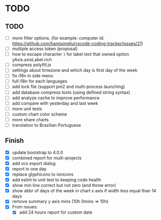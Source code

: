 # TODO

## TODO

- [ ] more filter options. (for example: computer id: <https://github.com/hangxingliu/vscode-coding-tracker/issues/21>)
- [ ] multiple access token (proposal)
- [ ] how to escape character `}` for label text that owned option yAxis.axisLabel.rich
- [ ] compress polyfill.js
- [ ] settings about timezone and which day is first day of the week
- [ ] fix i18n in side menu
- [ ] full i18n for each languages
- [ ] add lock file (support pm2 and multi-process launching)
- [ ] add database compress tools (using defined string syntax)
- [ ] add analyze cache to improve performance
- [ ] add compare with yesterday and last week
- [ ] more unit tests
- [ ] custom chart color scheme
- [ ] more share charts
- [ ] translation to Brazilian Portuguese

## Finish

- [x] update bootstrap to 4.0.0
- [x] combined report for multi-projects
- [x] add vcs export dialog
- [x] report in one day
- [x] replace glyphicons to ionicons
- [x] add eslint to unit test to keeping code health
- [x] show min line correct but not zero (and throw error)
- [x] show abbr of days of the week in chart x axis if width less equal than 14 days
- [x] remove summary y axis mins (10h 0mins => 10h)
- [x] From issues:
	- [x] add 24 hours report for custom date
